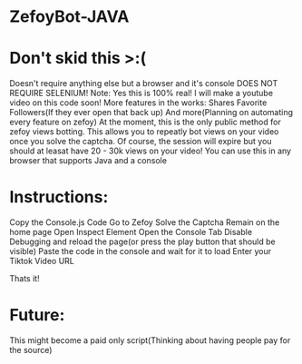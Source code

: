 # ZefoyBot-JAVA

# Don't skid this >:(

Doesn't require anything else but a browser and it's console
DOES NOT REQUIRE SELENIUM!
Note: Yes this is 100% real! I will make a youtube video on this code soon!
More features in the works:
Shares
Favorite
Followers(If they ever open that back up)
And more(Planning on automating every feature on zefoy)
At the moment, this is the only public method for zefoy views botting. This allows you to repeatly bot views on your video once you solve the captcha. Of course, the session will expire but you should at leasat have 20 - 30k views on your video!
You can use this in any browser that supports Java and a console


# Instructions:
Copy the Console.js Code
Go to Zefoy
Solve the Captcha
Remain on the home page
Open Inspect Element
Open the Console Tab
Disable Debugging and reload the page(or press the play button that should be visible)
Paste the code in the console and wait for it to load
Enter your Tiktok Video URL

Thats it!


# Future:
This might become a paid only script(Thinking about having people pay for the source)
